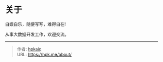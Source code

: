 # 关于


自娱自乐，随便写写，难得自在!

从事大数据开发工作，欢迎交流。



---

> 作者: [hpkaiq](https://hpk.me)  
> URL: https://hpk.me/about/  

